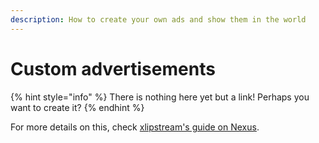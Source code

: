 ```yaml
---
description: How to create your own ads and show them in the world
---
```


# Custom advertisements

{% hint style="info" %}
There is nothing here yet but a link! Perhaps you want to create it?
{% endhint %}

For more details on this, check [xlipstream's guide on Nexus](https://www.nexusmods.com/cyberpunk2077/mods/6756).
